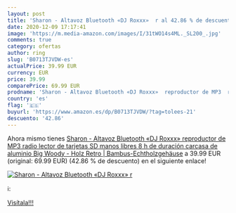 ```yaml
---
layout: post
title: 'Sharon - Altavoz Bluetooth «DJ Roxxx»  r al 42.86 % de descuento'
date: 2020-12-09 17:17:41
image: 'https://m.media-amazon.com/images/I/31tWO14s4ML._SL200_.jpg'
comments: true
category: ofertas
author: ring
slug: 'B0713TJVDW-es'
actualPrice: 39.99 EUR
currency: EUR
price: 39.99
comparePrice: 69.99 EUR
prodname: 'Sharon - Altavoz Bluetooth «DJ Roxxx»  reproductor de MP3  radio  lector de tarjetas SD  manos libres  8 h de duración  carcasa de aluminio Big Woody - Holz Retro | Bambus-Echtholzgehäuse'
country: 'es'
flag: '🇪🇸'
buyurl: 'https://www.amazon.es/dp/B0713TJVDW/?tag=tolees-21'
descuento: '42.86'
---
```


Ahora mismo tienes [Sharon - Altavoz Bluetooth «DJ Roxxx»  reproductor de MP3  radio  lector de tarjetas SD  manos libres  8 h de duración  carcasa de aluminio Big Woody - Holz Retro | Bambus-Echtholzgehäuse](https://www.amazon.es/dp/B0713TJVDW/?tag=tolees-21) a 39.99 EUR (original: 69.99 EUR) (42.86 %  de descuento) en el siguiente enlace!

[![Sharon - Altavoz Bluetooth «DJ Roxxx»  r](https://m.media-amazon.com/images/I/31tWO14s4ML._SL200_.jpg)](https://www.amazon.es/dp/B0713TJVDW/?tag=tolees-21)

ℹ️:


[Visítala!!!](https://www.amazon.es/dp/B0713TJVDW/?tag=tolees-21)
